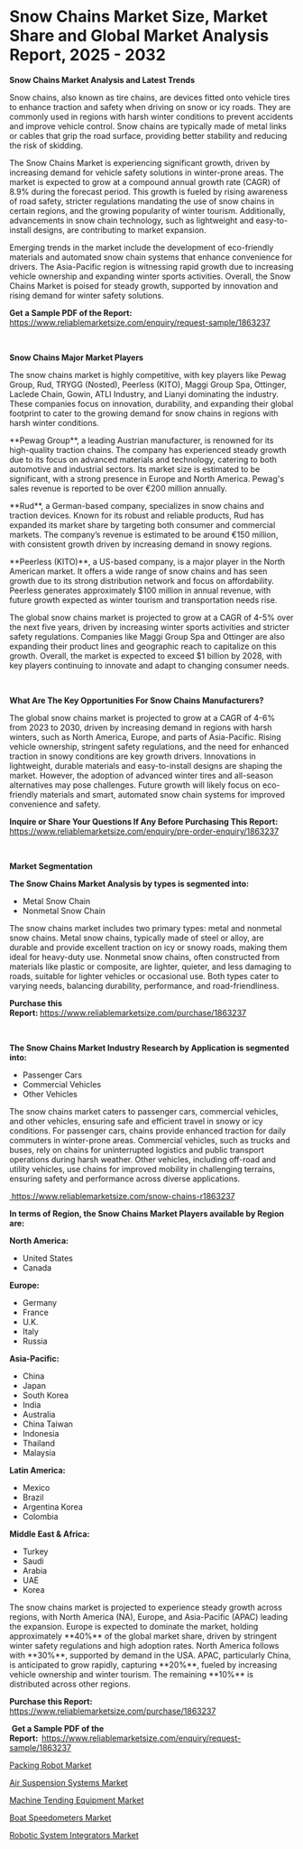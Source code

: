<p><h1>Snow Chains Market Size, Market Share and Global Market Analysis Report, 2025 - 2032</h1></p><p><strong>Snow Chains Market Analysis and Latest Trends</strong></p>
<p><p>Snow chains, also known as tire chains, are devices fitted onto vehicle tires to enhance traction and safety when driving on snow or icy roads. They are commonly used in regions with harsh winter conditions to prevent accidents and improve vehicle control. Snow chains are typically made of metal links or cables that grip the road surface, providing better stability and reducing the risk of skidding.</p><p>The Snow Chains Market is experiencing significant growth, driven by increasing demand for vehicle safety solutions in winter-prone areas. The market is expected to grow at a compound annual growth rate (CAGR) of 8.9% during the forecast period. This growth is fueled by rising awareness of road safety, stricter regulations mandating the use of snow chains in certain regions, and the growing popularity of winter tourism. Additionally, advancements in snow chain technology, such as lightweight and easy-to-install designs, are contributing to market expansion.</p><p>Emerging trends in the market include the development of eco-friendly materials and automated snow chain systems that enhance convenience for drivers. The Asia-Pacific region is witnessing rapid growth due to increasing vehicle ownership and expanding winter sports activities. Overall, the Snow Chains Market is poised for steady growth, supported by innovation and rising demand for winter safety solutions.</p></p>
<p><strong>Get a Sample PDF of the Report:&nbsp;</strong> <a href="https://www.reliablemarketsize.com/enquiry/request-sample/1863237?utm_campaign=2038&utm_medium=2&utm_source=Github&utm_content=ia&utm_term=22012025&utm_id=snow-chains">https://www.reliablemarketsize.com/enquiry/request-sample/1863237</a></p>
<p>&nbsp;</p>
<p><strong>Snow Chains Major Market Players</strong></p>
<p><p>The snow chains market is highly competitive, with key players like Pewag Group, Rud, TRYGG (Nosted), Peerless (KITO), Maggi Group Spa, Ottinger, Laclede Chain, Gowin, ATLI Industry, and Lianyi dominating the industry. These companies focus on innovation, durability, and expanding their global footprint to cater to the growing demand for snow chains in regions with harsh winter conditions.</p><p>**Pewag Group**, a leading Austrian manufacturer, is renowned for its high-quality traction chains. The company has experienced steady growth due to its focus on advanced materials and technology, catering to both automotive and industrial sectors. Its market size is estimated to be significant, with a strong presence in Europe and North America. Pewag's sales revenue is reported to be over €200 million annually.</p><p>**Rud**, a German-based company, specializes in snow chains and traction devices. Known for its robust and reliable products, Rud has expanded its market share by targeting both consumer and commercial markets. The company’s revenue is estimated to be around €150 million, with consistent growth driven by increasing demand in snowy regions.</p><p>**Peerless (KITO)**, a US-based company, is a major player in the North American market. It offers a wide range of snow chains and has seen growth due to its strong distribution network and focus on affordability. Peerless generates approximately $100 million in annual revenue, with future growth expected as winter tourism and transportation needs rise.</p><p>The global snow chains market is projected to grow at a CAGR of 4-5% over the next five years, driven by increasing winter sports activities and stricter safety regulations. Companies like Maggi Group Spa and Ottinger are also expanding their product lines and geographic reach to capitalize on this growth. Overall, the market is expected to exceed $1 billion by 2028, with key players continuing to innovate and adapt to changing consumer needs.</p></p>
<p>&nbsp;</p>
<p><strong>What Are The Key Opportunities For Snow Chains Manufacturers?</strong></p>
<p><p>The global snow chains market is projected to grow at a CAGR of 4-6% from 2023 to 2030, driven by increasing demand in regions with harsh winters, such as North America, Europe, and parts of Asia-Pacific. Rising vehicle ownership, stringent safety regulations, and the need for enhanced traction in snowy conditions are key growth drivers. Innovations in lightweight, durable materials and easy-to-install designs are shaping the market. However, the adoption of advanced winter tires and all-season alternatives may pose challenges. Future growth will likely focus on eco-friendly materials and smart, automated snow chain systems for improved convenience and safety.</p></p>
<p><strong>Inquire or Share Your Questions If Any Before Purchasing This Report:</strong> <a href="https://www.reliablemarketsize.com/enquiry/pre-order-enquiry/1863237?utm_campaign=2038&utm_medium=2&utm_source=Github&utm_content=ia&utm_term=22012025&utm_id=snow-chains">https://www.reliablemarketsize.com/enquiry/pre-order-enquiry/1863237</a></p>
<p>&nbsp;</p>
<p><strong>Market Segmentation</strong></p>
<p><strong>The Snow Chains Market Analysis by types is segmented into:</strong></p>
<p><ul><li>Metal Snow Chain</li><li>Nonmetal Snow Chain</li></ul></p>
<p><p>The snow chains market includes two primary types: metal and nonmetal snow chains. Metal snow chains, typically made of steel or alloy, are durable and provide excellent traction on icy or snowy roads, making them ideal for heavy-duty use. Nonmetal snow chains, often constructed from materials like plastic or composite, are lighter, quieter, and less damaging to roads, suitable for lighter vehicles or occasional use. Both types cater to varying needs, balancing durability, performance, and road-friendliness.</p></p>
<p><strong>Purchase this Report:&nbsp;</strong><a href="https://www.reliablemarketsize.com/purchase/1863237?utm_campaign=2038&utm_medium=2&utm_source=Github&utm_content=ia&utm_term=22012025&utm_id=snow-chains">https://www.reliablemarketsize.com/purchase/1863237</a></p>
<p>&nbsp;</p>
<p><strong>The Snow Chains Market Industry Research by Application is segmented into:</strong></p>
<p><ul><li>Passenger Cars</li><li>Commercial Vehicles</li><li>Other Vehicles</li></ul></p>
<p><p>The snow chains market caters to passenger cars, commercial vehicles, and other vehicles, ensuring safe and efficient travel in snowy or icy conditions. For passenger cars, chains provide enhanced traction for daily commuters in winter-prone areas. Commercial vehicles, such as trucks and buses, rely on chains for uninterrupted logistics and public transport operations during harsh weather. Other vehicles, including off-road and utility vehicles, use chains for improved mobility in challenging terrains, ensuring safety and performance across diverse applications.</p></p>
<p><a href="https://www.reliablemarketsize.com/snow-chains-r1863237?utm_campaign=2038&utm_medium=2&utm_source=Github&utm_content=ia&utm_term=22012025&utm_id=snow-chains">&nbsp;https://www.reliablemarketsize.com/snow-chains-r1863237</a></p>
<p><strong>In terms of Region, the Snow Chains Market Players available by Region are:</strong></p>
<p>
    <p> <strong> North America: </strong>
        <ul>
            <li>United States</li>
            <li>Canada</li>
        </ul>
        </p> 
    <p> <strong> Europe: </strong>
        <ul>
            <li>Germany</li>
            <li>France</li>
            <li>U.K.</li>
            <li>Italy</li>
            <li>Russia</li>
        </ul>
        </p> 
    <p> <strong> Asia-Pacific: </strong>
        <ul>
            <li>China</li>
            <li>Japan</li>
            <li>South Korea</li>
            <li>India</li>
            <li>Australia</li>
            <li>China Taiwan</li>
            <li>Indonesia</li>
            <li>Thailand</li>
            <li>Malaysia</li>
        </ul>
        </p> 
    <p> <strong> Latin America: </strong>
        <ul>
            <li>Mexico</li>
            <li>Brazil</li>
            <li>Argentina Korea</li>
            <li>Colombia</li>
        </ul>
        </p> 
    <p> <strong> Middle East & Africa: </strong>
        <ul>
            <li>Turkey</li>
            <li>Saudi</li>
            <li>Arabia</li>
            <li>UAE</li>
            <li>Korea</li>
        </ul>
    </p>
    </p>
<p><p>The snow chains market is projected to experience steady growth across regions, with North America (NA), Europe, and Asia-Pacific (APAC) leading the expansion. Europe is expected to dominate the market, holding approximately **40%** of the global market share, driven by stringent winter safety regulations and high adoption rates. North America follows with **30%**, supported by demand in the USA. APAC, particularly China, is anticipated to grow rapidly, capturing **20%**, fueled by increasing vehicle ownership and winter tourism. The remaining **10%** is distributed across other regions.</p></p>
<p><strong>Purchase this Report: </strong><a href="https://www.reliablemarketsize.com/purchase/1863237?utm_campaign=2038&utm_medium=2&utm_source=Github&utm_content=ia&utm_term=22012025&utm_id=snow-chains">https://www.reliablemarketsize.com/purchase/1863237</a></p>
<p>&nbsp;<strong>Get a Sample PDF of the Report:&nbsp;&nbsp;</strong><a href="https://www.reliablemarketsize.com/enquiry/request-sample/1863237?utm_campaign=2038&utm_medium=2&utm_source=Github&utm_content=ia&utm_term=22012025&utm_id=snow-chains">https://www.reliablemarketsize.com/enquiry/request-sample/1863237</a></p>
<p><strong></strong></p>
<p><p><a href="https://www.linkedin.com/pulse/market-growth-potential-forecast-packing-robot-size-share-vtlye?utm_campaign=2038&utm_medium=2&utm_source=Github&utm_content=ia&utm_term=22012025&utm_id=snow-chains">Packing Robot Market</a></p><p><a href="https://github.com/santosh758595/Market-Research-Report-List-6/blob/main/air-suspension-systems-market.md?utm_campaign=2038&utm_medium=2&utm_source=Github&utm_content=ia&utm_term=22012025&utm_id=snow-chains">Air Suspension Systems Market</a></p><p><a href="https://www.linkedin.com/pulse/machine-tending-equipment-market-forecasted-types-applications-fpfpc?utm_campaign=2038&utm_medium=2&utm_source=Github&utm_content=ia&utm_term=22012025&utm_id=snow-chains">Machine Tending Equipment Market</a></p><p><a href="https://www.linkedin.com/pulse/comprehensive-breakdown-boat-speedometers-markets-118-4mx9c?utm_campaign=2038&utm_medium=2&utm_source=Github&utm_content=ia&utm_term=22012025&utm_id=snow-chains">Boat Speedometers Market</a></p><p><a href="https://www.linkedin.com/pulse/global-analysis-robotic-system-integrators-market-size-scope-r8sve?utm_campaign=2038&utm_medium=2&utm_source=Github&utm_content=ia&utm_term=22012025&utm_id=snow-chains">Robotic System Integrators Market</a></p></p>